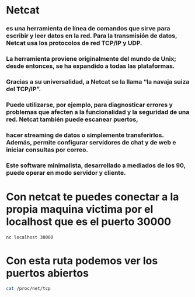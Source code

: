 # Netcat
### es una herramienta de línea de comandos que sirve para escribir y leer datos en la red. Para la transmisión de datos, Netcat usa los protocolos de red TCP/IP y UDP.
### La herramienta proviene originalmente del mundo de Unix; desde entonces, se ha expandido a todas las plataformas.
### Gracias a su universalidad, a Netcat se la llama “la navaja suiza del TCP/IP”. 
### Puede utilizarse, por ejemplo, para diagnosticar errores y problemas que afecten a la funcionalidad y la seguridad de una red. Netcat también puede escanear puertos, 
### hacer streaming de datos o simplemente transferirlos. Además, permite configurar servidores de chat y de web e iniciar consultas por correo.
### Este software minimalista, desarrollado a mediados de los 90, puede operar en modo servidor y cliente.
 

# Con netcat te puedes conectar a la propia maquina victima por el localhost que es el puerto 30000
```bash
nc localhost 30000
```

# Con esta ruta podemos ver los puertos abiertos
```bash
cat /proc/net/tcp
```


